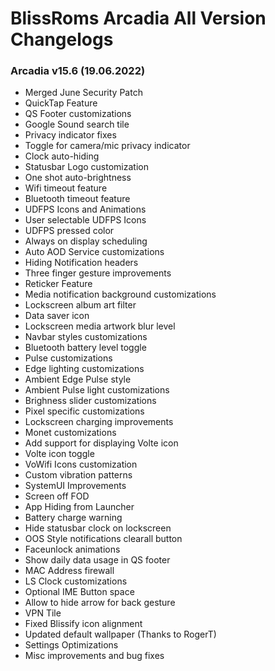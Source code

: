 # BlissRoms Arcadia All Version Changelogs

### Arcadia v15.6 (19.06.2022)
- Merged June Security Patch
- QuickTap Feature
- QS Footer customizations
- Google Sound search tile
- Privacy indicator fixes
- Toggle for camera/mic privacy indicator
- Clock auto-hiding
- Statusbar Logo customization
- One shot auto-brightness
- Wifi timeout feature
- Bluetooth timeout feature
- UDFPS Icons and Animations
- User selectable UDFPS Icons
- UDFPS pressed color
- Always on display scheduling
- Auto AOD Service customizations
- Hiding Notification headers
- Three finger gesture improvements
- Reticker Feature
- Media notification background customizations
- Lockscreen album art filter
- Data saver icon
- Lockscreen media artwork blur level
- Navbar styles customizations
- Bluetooth battery level toggle
- Pulse customizations
- Edge lighting customizations
- Ambient Edge Pulse style
- Ambient Pulse light customizations
- Brighness slider customizations
- Pixel specific customizations
- Lockscreen charging improvements
- Monet customizations
- Add support for displaying Volte icon
- Volte icon toggle
- VoWifi Icons customization
- Custom vibration patterns
- SystemUI Improvements
- Screen off FOD
- App Hiding from Launcher
- Battery charge warning 
- Hide statusbar clock on lockscreen
- OOS Style notifications clearall button
- Faceunlock animations
- Show daily data usage in QS footer
- MAC Address firewall
- LS Clock customizations
- Optional IME Button space
- Allow to hide arrow for back gesture
- VPN Tile
- Fixed Blissify icon alignment
- Updated default wallpaper (Thanks to RogerT)
- Settings Optimizations
- Misc improvements and bug fixes